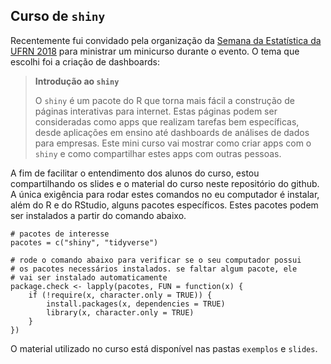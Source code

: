 ## Curso de `shiny`

Recentemente fui convidado pela organização da [Semana da Estatística da UFRN 2018](http://www.estatistica.ccet.ufrn.br/) para ministrar um minicurso durante o evento. O tema que escolhi foi a criação de dashboards:

> **Introdução ao `shiny`**
> 
> O `shiny` é um pacote do R que torna mais fácil a construção de páginas interativas para internet. Estas páginas podem ser consideradas como apps que realizam tarefas bem específicas, desde aplicações em ensino até dashboards de análises de dados para empresas. Este mini curso vai mostrar como criar apps com o `shiny` e como compartilhar estes apps com outras pessoas.

A fim de facilitar o entendimento dos alunos do curso, estou compartilhando os slides e o material do curso neste repositório do github. A única exigência para rodar estes comandos no eu computador é instalar, além do R e do RStudio, alguns pacotes específicos. Estes pacotes podem ser instalados a partir do comando abaixo.

    # pacotes de interesse
    pacotes = c("shiny", "tidyverse")
    
    # rode o comando abaixo para verificar se o seu computador possui
    # os pacotes necessários instalados. se faltar algum pacote, ele 
    # vai ser instalado automaticamente
    package.check <- lapply(pacotes, FUN = function(x) {
        if (!require(x, character.only = TRUE)) {
            install.packages(x, dependencies = TRUE)
            library(x, character.only = TRUE)
        }
    })
    
O material utilizado no curso está disponível nas pastas `exemplos` e `slides`.